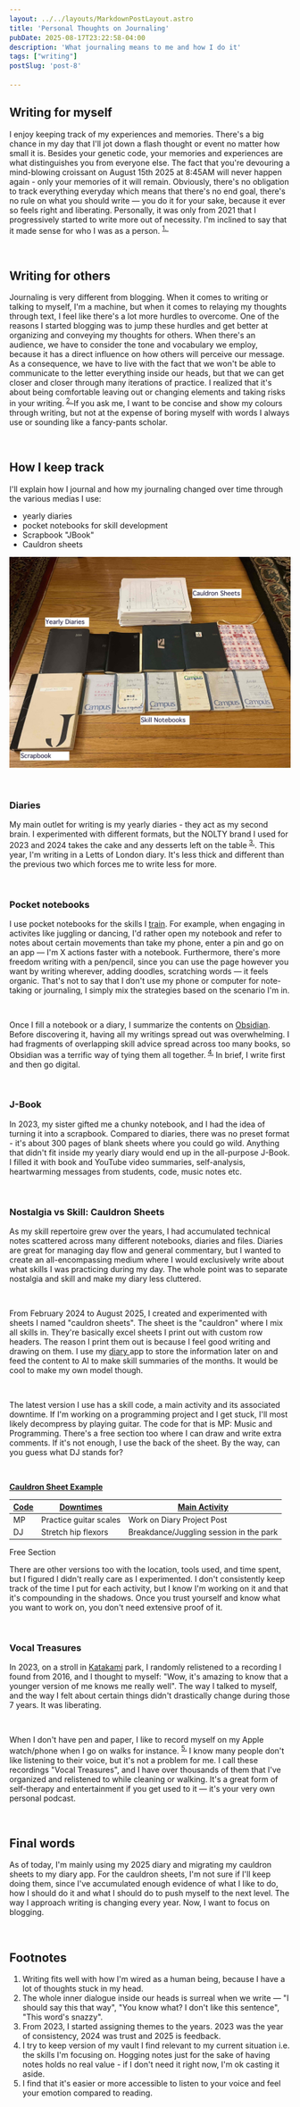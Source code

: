 ```yaml
---
layout: ../../layouts/MarkdownPostLayout.astro
title: 'Personal Thoughts on Journaling'
pubDate: 2025-08-17T23:22:58-04:00
description: 'What journaling means to me and how I do it' 
tags: ["writing"]
postSlug: 'post-8'

---
```




## Writing for myself

I enjoy keeping track of my experiences and memories. There's a big chance in my day that I'll jot down a flash thought or event no matter how small it is. Besides your genetic code, your memories and experiences are what distinguishes you from everyone else. The fact that you're devouring a mind-blowing croissant on August 15th 2025 at 8:45AM will never happen again - only your memories of it will remain. Obviously, there's no obligation to track everything everyday which means that there's no end goal, there's no rule on what you should write — you do it for your sake, because it ever so feels right and liberating. Personally, it was only from 2021 that I progressively started to write more out of necessity. I'm inclined to say that it made sense for who I was as a person. <sup> <a class="secondary-a" href="#footnotes" >1. </a></sup> 
&nbsp;

&nbsp;

## Writing for others

Journaling is very different from blogging. When it comes to writing or talking to myself, I'm a machine, but when it comes to relaying my thoughts through text, I feel like there's a lot more hurdles to overcome. One of the reasons I started blogging was to jump these hurdles and get better at organizing and conveying my thoughts for others. When there's an audience, we have to consider the tone and vocabulary we employ, because it has a direct influence on how others will perceive our message. As a consequence, we have to live with the fact that we won't be able to communicate to the letter everything inside our heads, but that we can get closer and closer through many iterations of practice. I realized that it's about being comfortable leaving out or changing elements and taking risks in your writing.<sup> <a class="secondary-a" href="#footnotes" >2. </a></sup> If you ask me, I want to be concise and show my colours through writing, but not at the expense of boring myself with words I always use or sounding like a fancy-pants scholar. 

&nbsp;



##  How I keep track


I'll explain how I journal and how my journaling changed over time through the various medias I use: 
- yearly diaries
- pocket notebooks for skill development
- Scrapbook "JBook" 
- Cauldron sheets



![Collection ](../../assets/post_images/diaries.jpg)

&nbsp;

### Diaries 

My main outlet for writing is my yearly diaries - they act as my second brain.  I experimented  with different formats, but the NOLTY brand I used for 2023 and 2024 takes the cake and any  desserts left on the table<sup class="secondary-a"> <a href="#footnotes">3.</a></sup>.  This year, I'm writing in a Letts of London diary. It's less thick and different than the previous two which forces me to write less for more. 

&nbsp;


### Pocket notebooks 

 I use  pocket notebooks for the skills I  <a  class="secondary-a" href="/about"> train</a>.  For example, when engaging in  activites like juggling or dancing, I'd rather open my notebook and refer to notes about certain movements than take my phone, enter a pin and go on an app — I'm X actions faster with a notebook. Furthermore,  there's more freedom writing with a pen/pencil, since you can use the page however you want by writing wherever, adding doodles, scratching words —  it feels organic. That's not to say that I don't use my phone or computer for note-taking or journaling, I simply mix the strategies based on the scenario I'm in. 

 &nbsp;


Once I fill a notebook or a diary, I summarize the contents on <a href="https://obsidian.md/" class="secondary-a">Obsidian</a>. Before discovering it, having all my writings spread out was overwhelming. I had fragments of overlapping skill advice spread across too many books, so Obsidian was a terrific way of tying them all together.<sup class="secondary-a"> <a href="#footnotes">4.</a></sup>  In brief, I write first and then go digital.


&nbsp;

### J-Book



In 2023, my sister gifted me a chunky notebook, and I had the idea of turning it into a scrapbook. Compared to diaries, there was no preset format - it's about 300 pages of blank sheets where you could go wild. Anything that didn't fit inside my yearly diary would end up in the all-purpose J-Book. I filled it with book and YouTube video summaries, self-analysis, heartwarming messages from students, code, music notes etc.

&nbsp;


###  Nostalgia vs Skill: Cauldron Sheets

As my skill repertoire grew over the years, I had accumulated technical notes scattered across many different notebooks, diaries and files. Diaries are great for managing day flow and general commentary, but I wanted to create an all-encompassing medium where I would exclusively write about what skills I was practicing during my day. The whole point was to separate nostalgia and skill and make my diary less cluttered. 

&nbsp;


From February 2024 to August 2025, I created and experimented with sheets I named "cauldron sheets". The sheet is the "cauldron" where I mix all skills in. They're basically excel sheets I print out with custom row headers. The reason I print them out is because I feel good writing and drawing on them. I use my <a> <a class="secondary-a" href="/projects/diary"> diary </a> app to store the information later on and feed the content to AI to make skill summaries of the months. It would be cool to make my own model though. 

&nbsp;

The latest version I use has a skill code, a main activity and its associated downtime. If I'm working on a programming project and I get stuck, I'll most likely decompress by playing guitar. The code for that is MP: Music and Programming. There's a free section too where I can draw and write extra comments. If it's not enough, I use the back of the sheet. By the way, can you guess what DJ stands for?

&nbsp;

<b><u>Cauldron Sheet Example</u></b>

<div class="ml-auto mr-auto  p-4">
  <table class="border border-black border-collapse w-full text-left">
    <thead>
      <tr>
        <th class="border border-black px-3 py-2"><u>Code</u></th>
        <th class="border border-black px-3 py-2"><u>Downtimes</u></th>
        <th class="border border-black px-3 py-2"><u>Main Activity</u></th>
      </tr>
    </thead>
    <tbody>
      <tr>
         <td class="border border-black px-3 py-2">MP</td>
        <td class="border border-black px-3 py-2">Practice guitar scales</td>
        <td class="border border-black px-3 py-2">Work on Diary Project Post</td>
      </tr>
      <tr>
         <td class="border border-black px-3 py-2">DJ</td>
        <td class="border border-black px-3 py-2">Stretch hip flexors</td>
        <td class="border border-black px-3 py-2">Breakdance/Juggling session in the park</td>
      </tr>
    </tbody>
  </table>
  Free Section
  <div class="border p-20">
  
  </div>


</div>

There are other versions too with the location, tools used, and time spent, but I figured I didn't really care as I experimented.  I don't consistently keep track of the time I put for each activity, but I know I'm working on it and that it's compounding in the shadows. Once you trust yourself and know what you want to work on, you don't need extensive proof of it.

&nbsp;


### Vocal Treasures

In 2023, on a stroll in <a  class="secondary-a" href="https://www.the-kansai-guide.com/en/directory/item/12020/"> Katakami</a> park, I randomly relistened to a recording I found from 2016, and I thought to myself: "Wow, it's amazing to know that a younger version of me knows me really well". The way I talked to myself, and the way I felt about certain things didn't drastically change during those 7 years. It was liberating.

&nbsp;


When I don't have pen and paper, I like to record myself on my Apple watch/phone  when I go on walks for instance. <sup class="secondary-a"> <a href="#footnotes">5.</a></sup> I know many people don't like listening to their voice, but it's not a problem for me. I call these recordings "Vocal Treasures", and I have over thousands of them that I've organized and relistened to while cleaning or walking. It's a great form of self-therapy and entertainment if you get used to it — it's your very own personal podcast. 

&nbsp;


## Final words

As of today, I'm mainly using my 2025 diary and migrating my cauldron sheets to my diary app. For the cauldron sheets, I'm not sure if I'll keep doing them, since I've accumulated enough evidence of what I like to do, how I should do it and what I should do to push myself to the next level. The way I approach writing is changing every year. Now, I want to focus on blogging.



&nbsp;



## Footnotes

1. Writing fits well with how I'm wired as a human being, because I have a lot of thoughts stuck in my head.
2. The whole inner dialogue inside our heads is surreal when we write — "I should say this that way",  "You know what? I don't like this sentence", "This word's snazzy". 
3. From 2023, I started assigning themes to the years. 2023 was the year of consistency, 2024 was trust and 2025 is feedback. 
5. I try to  keep version of my vault  I find relevant to my current situation i.e. the skills I'm focusing on. Hogging notes just for the sake of having notes holds no real value - if I don't need it right now, I'm ok casting it aside. 
5. I find that it's easier or more accessible to listen to your voice and feel your emotion compared to reading.

